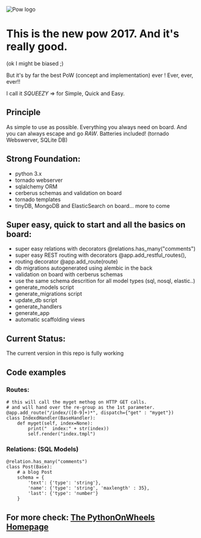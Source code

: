 
![Pow logo](http://www.pythononwheels.org/static/images/pow_logo_300.png)


# This is the new pow 2017. And it's really good. 
(ok I might be biased ;)

But it's by far the best PoW (concept and implementation) ever !
Ever, ever, ever!!

I call it *SQUEEZY* => for Simple, Quick and Easy.

## Principle
As simple to use as possible. Everything you always need on board. And you can always escape and go *RAW*.
Batteries included! (tornado Webswerver, SQLite DB)

## Strong Foundation:
* python 3.x
* tornado webserver
* sqlalchemy ORM
* cerberus schemas and validation on board
* tornado templates
* tinyDB, MongoDB and ElasticSearch on board... more to come

## Super easy, quick to start and all the basics on board:
* super easy relations with decorators @relations.has_many("comments")
* super easy REST routing with decorators @app.add\_restful\_routes(), 
* routing decorator @app.add_route(route)
* db migrations autogenerated using alembic in the back 
* validation on board with cerberus schemas
* use the same schema descrition for all model types (sql, nosql, elastic..)
* generate_models script
* generate_migrations script 
* update_db script
* generate_handlers 
* generate_app
* automatic scaffolding views 

## Current Status:
The current <master> version in this repo is fully working 

## Code examples

### Routes:

    # this will call the myget methog on HTTP GET calls.
    # and will hand over the re-group as the 1st parameter.
    @app.add_route("/index/([0-9]+)*", dispatch={"get" : "myget"})
    class IndexdHandler(BaseHandler):
        def myget(self, index=None):
            print("  index:" + str(index))
            self.render("index.tmpl")

### Relations: (SQL Models)

    @relation.has_many("comments")
    class Post(Base):
        # a blog Post
        schema = {
            'text': {'type': 'string'},
            'name': {'type': 'string', 'maxlength' : 35},
            'last': {'type': 'number'}
        }


## For more check: [The PythonOnWheels Homepage](http://www.pythononwheels.org)


    